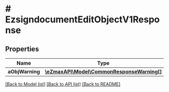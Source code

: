 # # EzsigndocumentEditObjectV1Response

## Properties

Name | Type | Description | Notes
------------ | ------------- | ------------- | -------------
**aObjWarning** | [**\eZmaxAPI\Model\CommonResponseWarning[]**](CommonResponseWarning.md) |  | [optional]

[[Back to Model list]](../../README.md#models) [[Back to API list]](../../README.md#endpoints) [[Back to README]](../../README.md)
